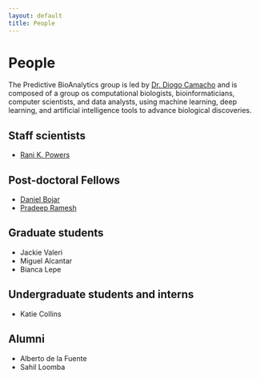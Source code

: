 ```yaml
---
layout: default
title: People
---
```


# People


The Predictive BioAnalytics group is led by [Dr. Diogo Camacho](diogo.camacho@wyss.harvard.edu) and is composed of a group os computational biologists, bioinformaticians, computer scientists, and data analysts, using machine learning, deep learning, and artificial intelligence tools to advance biological discoveries.


## Staff scientists 
 - [Rani K. Powers](mailto:rani.powers@wyss.harvard.edu)
 
## Post-doctoral Fellows 
 - [Daniel Bojar](mailto:daniel.bojar@wyss.harvard.edu)
 - [Pradeep Ramesh](mailto:pradeep.ramesh@wyss.harvard.edu)

## Graduate students
 - Jackie Valeri
 - Miguel Alcantar
 - Bianca Lepe
 
## Undergraduate students and interns 
 - Katie Collins
 
## Alumni
 - Alberto de la Fuente
 - Sahil Loomba
